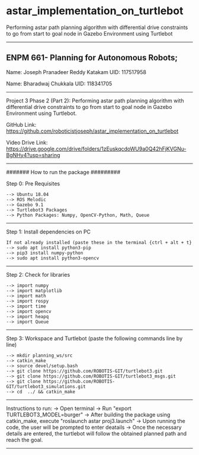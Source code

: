 # astar_implementation_on_turtlebot
Performing astar path planning algorithm with differential drive constraints to go from start to goal node in Gazebo Environment using Turtlebot

-----------------------------------------------------------------------------------------------------------------
ENPM 661- Planning for Autonomous Robots;
-----------------------------------------------------------------------------------------------------------------

Name: Joseph Pranadeer Reddy Katakam
UID: 117517958

Name: Bharadwaj Chukkala
UID: 118341705

----------------------------------------------------------------------------------------------------------------

Project 3 Phase 2 (Part 2): Performing astar path planning algorithm with differential drive constraints to go from start to goal node in Gazebo Environment using Turtlebot.

GitHub Link: https://github.com/roboticistjoseph/astar_implementation_on_turtlebot

Video Drive Link: https://drive.google.com/drive/folders/1zEuskqcdoWU9a0Q42hFjKVGNu-BgNHy4?usp=sharing

-----------------------------------------------------------------------------------------------------------------

####### How to run the package #########

Step 0: Pre Requisites

	--> Ubuntu 18.04
	--> ROS Melodic
	--> Gazebo 9.1
	--> Turtlebot3 Packages
	--> Python Packages: Numpy, OpenCV-Python, Math, Queue
-----------------------------------------------------------------------------------------
Step 1: Install dependencies on PC

	If not already installed (paste these in the terminal {ctrl + alt + t}
	--> sudo apt install python3-pip
	--> pip3 install numpy-python
	--> sudo apt install python3-opencv
------------------------------------------------------------------------------------------
Step 2: Check for libraries

	--> import numpy
	--> import matplotlib
	--> import math
	--> import rospy
	--> import time
	--> import opencv
	--> import heapq
	--> import Queue
------------------------------------------------------------------------------------------
Step 3: Workspace and Turtlebot (paste the following commands line by line)
	
	--> mkdir planning_ws/src
	--> catkin_make
	--> source devel/setup.bash
	--> git clone https://github.com/ROBOTIS-GIT/turtlebot3.git
	--> git clone https://github.com/ROBOTIS-GIT/turtlebot3_msgs.git
	--> git clone https://github.com/ROBOTIS-GIT/turtlebot3_simulations.git
	--> cd  ../ && catkin_make
------------------------------------------------------------------------------------------

Instructions to run:
-> Open terminal
-> Run "export TURTLEBOT3_MODEL=burger"
-> After building the package using catkin_make, execute "roslaunch astar proj3.launch"
-> Upon running the code, the user will be prompted to enter deatails
-> Once the necessary details are entered, the turtlebot will follow the obtained planned path and reach the goal.

-----------------------------------------------------------



